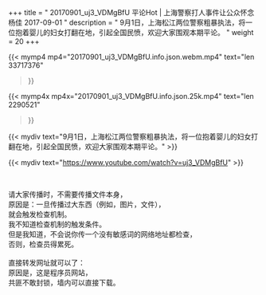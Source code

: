 +++
title = " 20170901_uj3_VDMgBfU 平论Hot | 上海警察打人事件让公众怀念杨佳 2017-09-01 "
description = " 9月1日，上海松江两位警察粗暴执法，将一位抱着婴儿的妇女打翻在地，引起全国民愤，欢迎大家围观本期平论。 "
weight = 20
+++

{{< mymp4 mp4="20170901_uj3_VDMgBfU.info.json.webm.mp4" 
text="len 33717376"
>}}

{{< mymp4x  mp4x="20170901_uj3_VDMgBfU.info.json.25k.mp4"
text="len 2290521"
>}}


{{< mydiv text="9月1日，上海松江两位警察粗暴执法，将一位抱着婴儿的妇女打翻在地，引起全国民愤，欢迎大家围观本期平论。" >}}
<br>

{{< mydiv text="https://www.youtube.com/watch?v=uj3_VDMgBfU" >}}


<br>

请大家传播时，不需要传播文件本身，<br>
原因是：一旦传播过大东西（例如，图片，文件），<br>
就会触发检查机制。<br>
我不知道检查机制的触发条件。<br>
但是我知道，不会说你传一个没有敏感词的网络地址都检查，<br>
否则，检查员得累死。<br><br>
直接转发网址就可以了：<br>
原因是，这是程序员网站，<br>
共匪不敢封锁，墙内可以直接下载。



